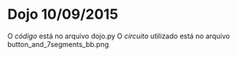 # Dojo 10/09/2015
O *código* está no arquivo dojo.py
O *circuito* utilizado está no arquivo button_and_7segments_bb.png
